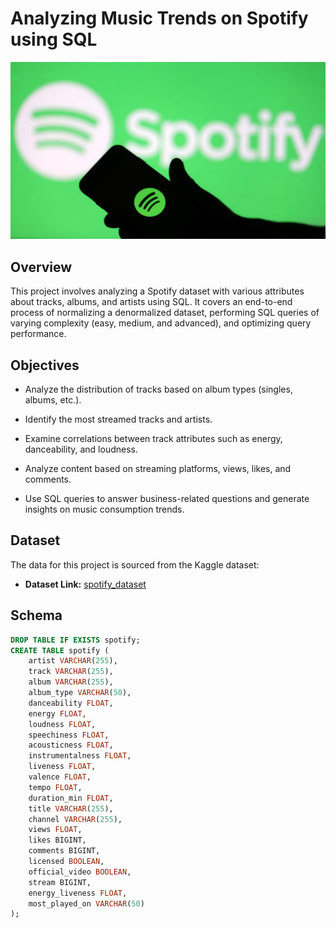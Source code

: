 # Analyzing Music Trends on Spotify using SQL

![spotify](https://github.com/ShivanisharmaF128/spotify_sql_project/blob/main/spotify_logo.jpg)

## Overview

This project involves analyzing a Spotify dataset with various attributes about tracks, albums, and artists using SQL. It covers an end-to-end process of normalizing a denormalized dataset, performing SQL queries of varying complexity (easy, medium, and advanced), and optimizing query performance.

## Objectives

- Analyze the distribution of tracks based on album types (singles, albums, etc.).

- Identify the most streamed tracks and artists.

- Examine correlations between track attributes such as energy, danceability, and loudness.

- Analyze content based on streaming platforms, views, likes, and comments.

- Use SQL queries to answer business-related questions and generate insights on music consumption trends.

## Dataset

The data for this project is sourced from the Kaggle dataset:

- **Dataset Link:** [spotify_dataset](https://www.kaggle.com/datasets/sanjanchaudhari/spotify-dataset)

## Schema

```sql
DROP TABLE IF EXISTS spotify;
CREATE TABLE spotify (
    artist VARCHAR(255),
    track VARCHAR(255),
    album VARCHAR(255),
    album_type VARCHAR(50),
    danceability FLOAT,
    energy FLOAT,
    loudness FLOAT,
    speechiness FLOAT,
    acousticness FLOAT,
    instrumentalness FLOAT,
    liveness FLOAT,
    valence FLOAT,
    tempo FLOAT,
    duration_min FLOAT,
    title VARCHAR(255),
    channel VARCHAR(255),
    views FLOAT,
    likes BIGINT,
    comments BIGINT,
    licensed BOOLEAN,
    official_video BOOLEAN,
    stream BIGINT,
    energy_liveness FLOAT,
    most_played_on VARCHAR(50)
);
```
